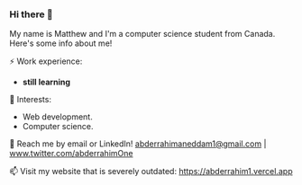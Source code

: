 ### Hi there 👋

My name is Matthew and I'm a computer science student from Canada. Here's some info about me!

⚡ Work experience: <br>
- **still learning**

🌱 Interests:
- Web development.
- Computer science.

💬 Reach me by email or LinkedIn! abderrahimaneddam1@gmail.com | www.twitter.com/abderrahimOne

📫 Visit my website that is severely outdated: https://abderrahim1.vercel.app

<!--[![Top Langs](https://github-readme-stats.vercel.app/api/top-langs/?username=fryingpannn&layout=compact&hide=tex)](https://github.com/anuraghazra/github-readme-stats)-->

